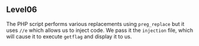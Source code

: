 ## Level06

The PHP script performs various replacements using `preg_replace` but it uses `//e` which allows us to inject code.
We pass it the `injection` file, which will cause it to execute `getflag` and display it to us.